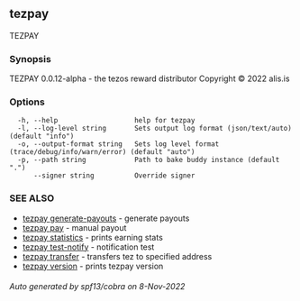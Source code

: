## tezpay

TEZPAY

### Synopsis

TEZPAY 0.0.12-alpha - the tezos reward distributor
Copyright © 2022 alis.is


### Options

```
  -h, --help                   help for tezpay
  -l, --log-level string       Sets output log format (json/text/auto) (default "info")
  -o, --output-format string   Sets log level format (trace/debug/info/warn/error) (default "auto")
  -p, --path string            Path to bake buddy instance (default ".")
      --signer string          Override signer
```

### SEE ALSO

* [tezpay generate-payouts](tezpay_generate-payouts.md)	 - generate payouts
* [tezpay pay](tezpay_pay.md)	 - manual payout
* [tezpay statistics](tezpay_statistics.md)	 - prints earning stats
* [tezpay test-notify](tezpay_test-notify.md)	 - notification test
* [tezpay transfer](tezpay_transfer.md)	 - transfers tez to specified address
* [tezpay version](tezpay_version.md)	 - prints tezpay version

###### Auto generated by spf13/cobra on 8-Nov-2022

